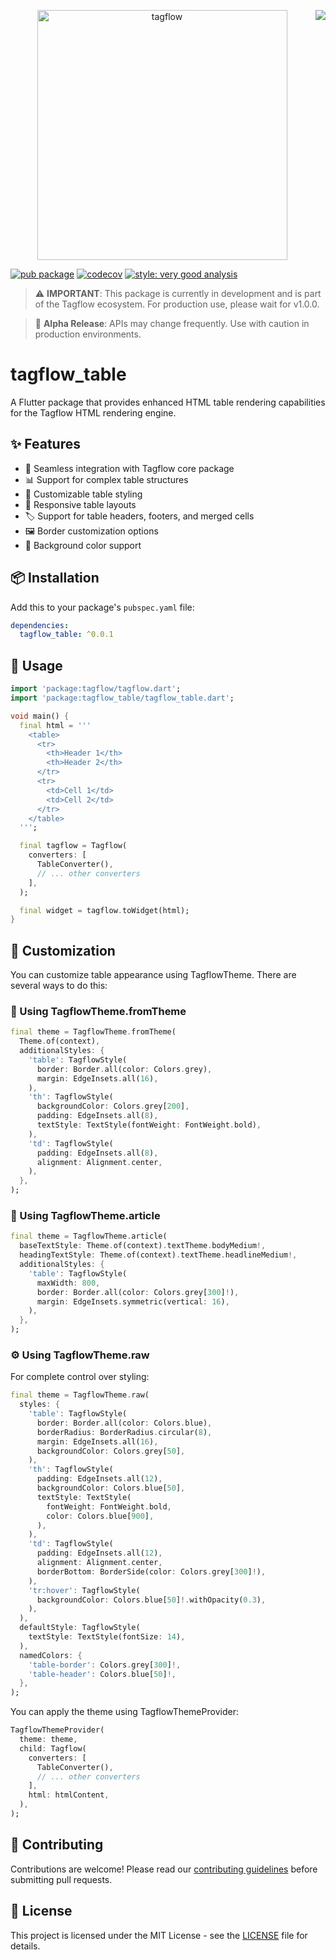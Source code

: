 <!--
This README describes the package. If you publish this package to pub.dev,
this README's contents appear on the landing page for your package.

For information about how to write a good package README, see the guide for
[writing package pages](https://dart.dev/tools/pub/writing-package-pages).

For general information about developing packages, see the Dart guide for
[creating packages](https://dart.dev/guides/libraries/create-packages)
and the Flutter guide for
[developing packages and plugins](https://flutter.dev/to/develop-packages).
-->

<a href="https://zerodha.tech"><img src="https://zerodha.tech/static/images/github-badge.svg" align="right" /></a>

<p align="center">
  <picture>
    <source media="(prefers-color-scheme: dark)" srcset="https://github.com/devaryakjha/tagflow/raw/main/assets/dark/logo.svg">
    <source media="(prefers-color-scheme: light)" srcset="https://github.com/devaryakjha/tagflow/raw/main/assets/light/logo.svg">
    <img alt="tagflow" src="https://github.com/devaryakjha/tagflow/raw/main/assets/dark/logo.svg" width="400">
  </picture>
</p>

[![pub package](https://img.shields.io/pub/v/tagflow_table.svg)](https://pub.dev/packages/tagflow_table)
[![codecov](https://codecov.io/gh/devaryakjha/tagflow/graph/badge.svg)](https://codecov.io/gh/devaryakjha/tagflow)
[![style: very good analysis](https://img.shields.io/badge/style-very_good_analysis-B22C89.svg)](https://pub.dev/packages/very_good_analysis)

> ⚠️ **IMPORTANT**: This package is currently in development and is part of the Tagflow ecosystem. For production use, please wait for v1.0.0.

> 🚧 **Alpha Release**: APIs may change frequently. Use with caution in production environments.

# tagflow_table

A Flutter package that provides enhanced HTML table rendering capabilities for the Tagflow HTML rendering engine.

## ✨ Features

- 🔄 Seamless integration with Tagflow core package
- 📊 Support for complex table structures
- 🎨 Customizable table styling
- 📱 Responsive table layouts
- 🏷️ Support for table headers, footers, and merged cells
- 🖼️ Border customization options
- 🎯 Background color support

## 📦 Installation

Add this to your package's `pubspec.yaml` file:

```yaml
dependencies:
  tagflow_table: ^0.0.1
```

## 🚀 Usage

```dart
import 'package:tagflow/tagflow.dart';
import 'package:tagflow_table/tagflow_table.dart';

void main() {
  final html = '''
    <table>
      <tr>
        <th>Header 1</th>
        <th>Header 2</th>
      </tr>
      <tr>
        <td>Cell 1</td>
        <td>Cell 2</td>
      </tr>
    </table>
  ''';

  final tagflow = Tagflow(
    converters: [
      TableConverter(),
      // ... other converters
    ],
  );

  final widget = tagflow.toWidget(html);
}
```

## 🎨 Customization

You can customize table appearance using TagflowTheme. There are several ways to do this:

### 🔧 Using TagflowTheme.fromTheme

```dart
final theme = TagflowTheme.fromTheme(
  Theme.of(context),
  additionalStyles: {
    'table': TagflowStyle(
      border: Border.all(color: Colors.grey),
      margin: EdgeInsets.all(16),
    ),
    'th': TagflowStyle(
      backgroundColor: Colors.grey[200],
      padding: EdgeInsets.all(8),
      textStyle: TextStyle(fontWeight: FontWeight.bold),
    ),
    'td': TagflowStyle(
      padding: EdgeInsets.all(8),
      alignment: Alignment.center,
    ),
  },
);
```

### 📝 Using TagflowTheme.article

```dart
final theme = TagflowTheme.article(
  baseTextStyle: Theme.of(context).textTheme.bodyMedium!,
  headingTextStyle: Theme.of(context).textTheme.headlineMedium!,
  additionalStyles: {
    'table': TagflowStyle(
      maxWidth: 800,
      border: Border.all(color: Colors.grey[300]!),
      margin: EdgeInsets.symmetric(vertical: 16),
    ),
  },
);
```

### ⚙️ Using TagflowTheme.raw

For complete control over styling:

```dart
final theme = TagflowTheme.raw(
  styles: {
    'table': TagflowStyle(
      border: Border.all(color: Colors.blue),
      borderRadius: BorderRadius.circular(8),
      margin: EdgeInsets.all(16),
      backgroundColor: Colors.grey[50],
    ),
    'th': TagflowStyle(
      padding: EdgeInsets.all(12),
      backgroundColor: Colors.blue[50],
      textStyle: TextStyle(
        fontWeight: FontWeight.bold,
        color: Colors.blue[900],
      ),
    ),
    'td': TagflowStyle(
      padding: EdgeInsets.all(12),
      alignment: Alignment.center,
      borderBottom: BorderSide(color: Colors.grey[300]!),
    ),
    'tr:hover': TagflowStyle(
      backgroundColor: Colors.blue[50]!.withOpacity(0.3),
    ),
  ),
  defaultStyle: TagflowStyle(
    textStyle: TextStyle(fontSize: 14),
  ),
  namedColors: {
    'table-border': Colors.grey[300]!,
    'table-header': Colors.blue[50]!,
  },
);
```

You can apply the theme using TagflowThemeProvider:

```dart
TagflowThemeProvider(
  theme: theme,
  child: Tagflow(
    converters: [
      TableConverter(),
      // ... other converters
    ],
    html: htmlContent,
  ),
);
```

## 👥 Contributing

Contributions are welcome! Please read our [contributing guidelines](../../CONTRIBUTING.md) before submitting pull requests.

## 📄 License

This project is licensed under the MIT License - see the [LICENSE](../../LICENSE) file for details.
